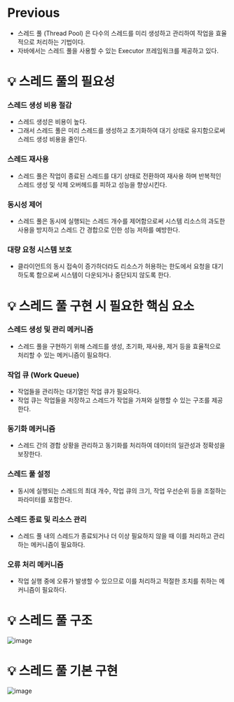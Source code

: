 # Previous

- 스레드 풀 (Thread Pool) 은 다수의 스레드를 미리 생성하고 관리하여 작업을 효율적으로 처리하는 기법이다.
- 자바에서는 스레드 풀을 사용할 수 있는 Executor 프레임워크를 제공하고 있다.

# 💡 스레드 풀의 필요성

### 스레드 생성 비용 절감

- 스레드 생성은 비용이 높다.
- 그래서 스레드 풀은 미리 스레드를 생성하고 초기화하여 대기 상태로 유지함으로써 스레드 생성 비용을 줄인다.

### 스레드 재사용

- 스레드 풀은 작업이 종료된 스레드를 대기 상태로 전환하여 재사용 하며 반복적인 스레드 생성 및 삭제 오버헤드를 피하고 성능을 향상시킨다.

### 동시성 제어

- 스레드 풀은 동시에 실행되는 스레드 개수를 제어함으로써 시스템 리소스의 과도한 사용을 방지하고 스레드 간 경합으로 인한 성능 저하를 예방한다.

### 대량 요청 시스템 보호

- 클라이언트의 동시 접속이 증가하더라도 리소스가 허용하는 한도에서 요청을 대기하도록 함으로써 시스템이 다운되거나 중단되지 않도록 한다.

# 💡 스레드 풀 구현 시 필요한 핵심 요소

### 스레드 생성 및 관리 메커니즘

- 스레드 풀을 구현하기 위해 스레드를 생성, 초기화, 재사용, 제거 등을 효율적으로 처리할 수 있는 메커니즘이 필요하다.

### 작업 큐 (Work Queue)

- 작업들을 관리하는 대기열인 작업 큐가 필요하다.
- 작업 큐는 작업들을 저장하고 스레드가 작업을 가져와 실행할 수 있는 구조를 제공한다.

### 동기화 메커니즘

- 스레드 간의 경합 상황을 관리하고 동기화를 처리하여 데이터의 일관성과 정확성을 보장한다.

### 스레드 풀 설정

- 동시에 실행되는 스레드의 최대 개수, 작업 큐의 크기, 작업 우선순위 등을 조절하는 파라미터를 포함한다.

### 스레드 종료 및 리소스 관리

- 스레드 풀 내의 스레드가 종료되거나 더 이상 필요하지 않을 때 이를 처리하고 관리하는 메커니즘이 필요하다.

### 오류 처리 메커니즘

- 작업 실행 중에 오류가 발생할 수 있으므로 이를 처리하고 적절한 조치를 취하는 메커니즘이 필요하다.

# 💡 스레드 풀 구조

![image](https://github.com/shin-je-woo/TIL/assets/39439576/9af7158f-75a6-47f2-9056-2513581e754b)

# 💡 스레드 풀 기본 구현

![image](https://github.com/shin-je-woo/TIL/assets/39439576/939e1817-e0a3-4dcb-a90c-6276b9ad94e6)
